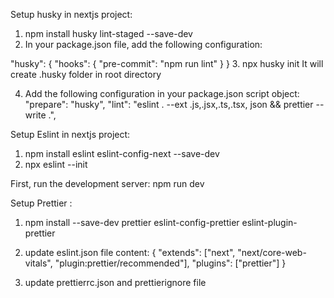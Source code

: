 Setup husky in nextjs project:

1. npm install husky lint-staged --save-dev
2. In your package.json file, add the following configuration:

"husky": {
"hooks": {
"pre-commit": "npm run lint"
}
} 3. npx husky init
It will create .husky folder in root directory

4. Add the following configuration in your package.json script object:
   "prepare": "husky",
   "lint": "eslint . --ext .js,.jsx,.ts,.tsx, json && prettier --write .",

Setup Eslint in nextjs project:

1. npm install eslint eslint-config-next --save-dev
2. npx eslint --init

First, run the development server:
npm run dev

Setup Prettier :

1. npm install --save-dev prettier eslint-config-prettier eslint-plugin-prettier

2. update eslint.json file content:
   {
   "extends": ["next", "next/core-web-vitals", "plugin:prettier/recommended"],
   "plugins": ["prettier"]
   }
3. update prettierrc.json and prettierignore file
